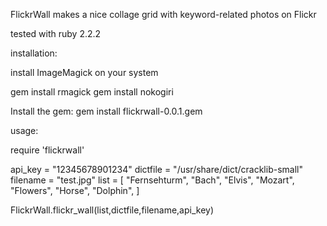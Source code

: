 FlickrWall makes a nice collage grid with keyword-related photos on Flickr

tested with ruby 2.2.2

installation:


install ImageMagick on your system

gem install rmagick
gem install nokogiri

Install the gem:
gem install flickrwall-0.0.1.gem


usage:

require 'flickrwall'

api_key = "12345678901234"
dictfile = "/usr/share/dict/cracklib-small"
filename = "test.jpg"
list = [
  "Fernsehturm",
  "Bach",
  "Elvis",
  "Mozart",
  "Flowers",
  "Horse",
  "Dolphin",
]

FlickrWall.flickr_wall(list,dictfile,filename,api_key)
